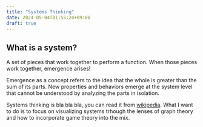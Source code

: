 ```yaml
---
title: "Systems Thinking"
date: 2024-05-04T01:55:24+09:00
draft: true
---
```


## What is a system?

A set of pieces that work together to perform a function. When those pieces work together, emergence arises!

Emergence as a concept refers to the idea that the whole is greater than the sum of its parts. New properties and behaviors emerge at the system level that cannot be understood by analyzing the parts in isolation.

Systems thinking is bla bla bla, you can read it from [wikipedia](https://en.wikipedia.org/wiki/Systems_thinking). What I want to do is to focus on visualizing systems trhough the lenses of graph theory and how to incorporate game theory into the mix.

## 

